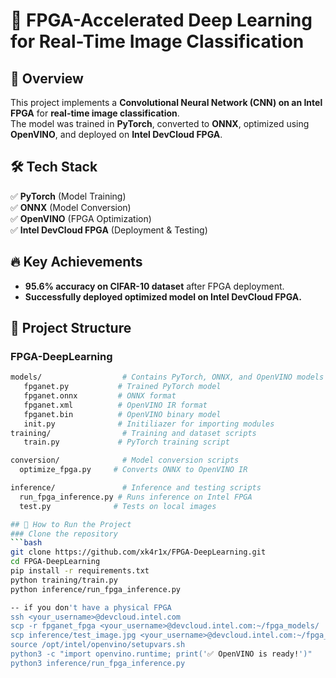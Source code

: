 # 🚀 FPGA-Accelerated Deep Learning for Real-Time Image Classification  

## 📌 Overview  
This project implements a **Convolutional Neural Network (CNN) on an Intel FPGA** for **real-time image classification**.  
The model was trained in **PyTorch**, converted to **ONNX**, optimized using **OpenVINO**, and deployed on **Intel DevCloud FPGA**.  

## 🛠️ Tech Stack  
✅ **PyTorch** (Model Training)  
✅ **ONNX** (Model Conversion)  
✅ **OpenVINO** (FPGA Optimization)  
✅ **Intel DevCloud FPGA** (Deployment & Testing)  

## 🔥 Key Achievements  
- **95.6% accuracy on CIFAR-10 dataset** after FPGA deployment.  
- **Successfully deployed optimized model on Intel DevCloud FPGA.**  

## 📌 Project Structure  
### FPGA-DeepLearning
 ```bash
models/                  # Contains PyTorch, ONNX, and OpenVINO models
    fpganet.py           # Trained PyTorch model
    fpganet.onnx         # ONNX format
    fpganet.xml          # OpenVINO IR format
    fpganet.bin          # OpenVINO binary model
    init.py              # Initiliazer for importing modules
training/                # Training and dataset scripts
    train.py             # PyTorch training script

conversion/              # Model conversion scripts
   optimize_fpga.py     # Converts ONNX to OpenVINO IR

inference/               # Inference and testing scripts
   run_fpga_inference.py # Runs inference on Intel FPGA
   test.py              # Tests on local images  

## 🚀 How to Run the Project  
### Clone the repository  
```bash
git clone https://github.com/xk4r1x/FPGA-DeepLearning.git
cd FPGA-DeepLearning
pip install -r requirements.txt
python training/train.py
python inference/run_fpga_inference.py

-- if you don't have a physical FPGA
ssh <your_username>@devcloud.intel.com
scp -r fpganet_fpga <your_username>@devcloud.intel.com:~/fpga_models/
scp inference/test_image.jpg <your_username>@devcloud.intel.com:~/fpga_images/
source /opt/intel/openvino/setupvars.sh
python3 -c "import openvino.runtime; print('✅ OpenVINO is ready!')"
python3 inference/run_fpga_inference.py







